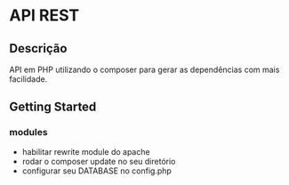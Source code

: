 # API REST

## Descrição

API em PHP utilizando o composer para gerar as dependências com mais facilidade. 

## Getting Started

### modules

* habilitar rewrite module do apache 
* rodar o composer update no seu diretório
* configurar seu DATABASE no config.php

